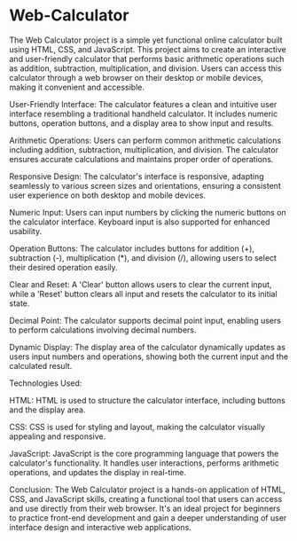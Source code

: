 # Web-Calculator

The Web Calculator project is a simple yet functional online calculator built using HTML, CSS, and JavaScript. This project aims to create an interactive and user-friendly calculator that performs basic arithmetic operations such as addition, subtraction, multiplication, and division. Users can access this calculator through a web browser on their desktop or mobile devices, making it convenient and accessible.

User-Friendly Interface: The calculator features a clean and intuitive user interface resembling a traditional handheld calculator. It includes numeric buttons, operation buttons, and a display area to show input and results.

Arithmetic Operations: Users can perform common arithmetic calculations including addition, subtraction, multiplication, and division. The calculator ensures accurate calculations and maintains proper order of operations.

Responsive Design: The calculator's interface is responsive, adapting seamlessly to various screen sizes and orientations, ensuring a consistent user experience on both desktop and mobile devices.

Numeric Input: Users can input numbers by clicking the numeric buttons on the calculator interface. Keyboard input is also supported for enhanced usability.

Operation Buttons: The calculator includes buttons for addition (+), subtraction (-), multiplication (*), and division (/), allowing users to select their desired operation easily.

Clear and Reset: A 'Clear' button allows users to clear the current input, while a 'Reset' button clears all input and resets the calculator to its initial state.

Decimal Point: The calculator supports decimal point input, enabling users to perform calculations involving decimal numbers.

Dynamic Display: The display area of the calculator dynamically updates as users input numbers and operations, showing both the current input and the calculated result.

Technologies Used:

HTML: HTML is used to structure the calculator interface, including buttons and the display area.

CSS: CSS is used for styling and layout, making the calculator visually appealing and responsive.

JavaScript: JavaScript is the core programming language that powers the calculator's functionality. It handles user interactions, performs arithmetic operations, and updates the display in real-time.


Conclusion:
The Web Calculator project is a hands-on application of HTML, CSS, and JavaScript skills, creating a functional tool that users can access and use directly from their web browser. It's an ideal project for beginners to practice front-end development and gain a deeper understanding of user interface design and interactive web applications.
